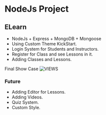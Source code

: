 # NodeJs Project
## ELearn

- NodeJs + Express + MongoDB + Mongoose
- Using Custom Theme KickStart.
- Login System for Students and Instructors.
- Register for Class and see Lessons in it.
- Adding Classes and Lessons.


Final Show Case
![VIEWS](https://github.com/MAshrafM/NodeJS_Projects/blob/master/10_ELearn/show.jpg)

### Future
- Adding Editor for Lessons.
- Adding Videos.
- Quiz System.
- Custom Style.
